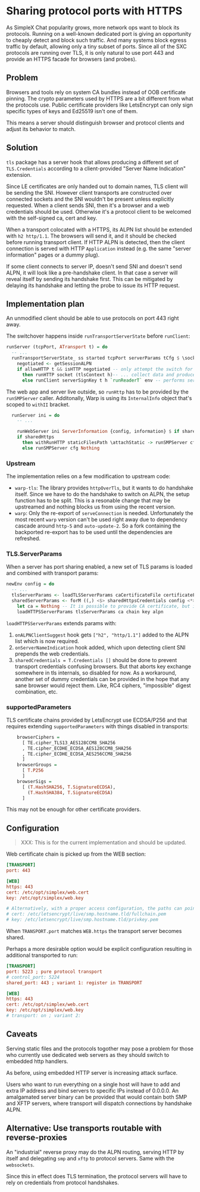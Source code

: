# Sharing protocol ports with HTTPS

As SimpleX Chat popularity grows, more network ops want to block its protocols.
Running on a well-known dedicated port is giving an opportunity to cheaply detect and block such traffic.
And many systems block egress traffic by default, allowing only a tiny subset of ports.
Since all of the SXC protocols are running over TLS, it is only natural to use port 443 and provide an HTTPS facade for browsers (and probes).

## Problem

Browsers and tools rely on system CA bundles instead of OOB certificate pinning.
The crypto parameters used by HTTPS are a bit different from what the protocols use.
Public certificate providers like LetsEncrypt can only sign specific types of keys and Ed25519 isn't one of them.

This means a server should distinguish browser and protocol clients and adjust its behavior to match.

## Solution

`tls` package has a server hook that allows producing a different set of `TLS.Credentials` according to a client-provided "Server Name Indication" extension.

Since LE certificates are only handed out to domain names, TLS client will be sending the SNI.
However client transports are constructed over connected sockets and the SNI wouldn't be present unless explicitly requested.
When a client sends SNI, then it's a browser and a web credentials should be used.
Otherwise it's a protocol client to be welcomed with the self-signed ca, cert and key.

When a transport colocated with a HTTPS, its ALPN list should be extended with `h2 http/1.1`.
The browsers will send it, and it should be checked before running transport client.
If HTTP ALPN is detected, then the client connection is served with HTTP `Application` instead (e.g. the same "server information" pages or a dummy plug).

If some client connects to server IP, doesn't send SNI and doesn't send ALPN, it will look like a pre-handshake client.
In that case a server will reveal itself by sending its handshake first.
This can be mitigated by delaying its handshake and letting the probe to issue its HTTP request.

## Implementation plan

An unmodified client should be able to use protocols on port 443 right away.

The switchover happens inside `runTransportServerState` before `runClient`:

```haskell
runServer (tcpPort, ATransport t) = do
  -- ...
  runTransportServerState_ ss started tcpPort serverParams tCfg $ \socket h -> do -- expose raw socket for warp-tls internals to attach
    negotiated <- getSessionALPN
    if allowHTTP t && isHTTP negotiated -- only attempt the switch for the TLS transport
      then runHTTP socket (tlsContext h)-- ... collect data and produce values needed to run WAI Application
      else runClient serverSignKey t h `runReaderT` env -- performs serverHandshake etc as usual
```

The web app and server live outside, so `runHttp` has to be provided by the `runSMPServer` caller.
Additonally, Warp is using its `InternalInfo` object that's scoped to `withII` bracket.

```haskell
  runServer ini = do
    -- ...

    runWebServer ini ServerInformation {config, information} $ if sharedHttps then Nothing else webHttpsParams -- suppress serving https
    if sharedHttps
      then withRunHTTP staticFilesPath \attachStatic -> runSMPServer cfg (Just attachStatic) -- provide wrapped application runner
      else runSMPServer cfg Nothing
```

### Upstream

The implementation relies on a few modification to upstream code:
- `warp-tls`: The library provides `httpOverTls`, but it wants to do handshake itself.
  Since we have to do the handshake to switch on ALPN, the setup function has to be split.
  This is a resonable change that may be upstreamed and nothing blocks us from using the recent version.
- `warp`: Only the re-export of `serveConnection` is needed.
  Unfortunately the most recent `warp` version can't be used right away due to dependency cascade around `http-5` and `auto-update-2`.
  So a fork containing the backported re-export has to be used until the dependencies are refreshed.


### TLS.ServerParams

When a server has port sharing enabled, a new set of TLS params is loaded and combined with transport params:

```haskell
newEnv config = do
  -- ...
  tlsServerParams <- loadTLSServerParams caCertificateFile certificateFile privateKeyFile (alpn transportConfig)
  sharedServerParams <- forM ((,) <$> sharedHttpsCredentials config <*> alpn transportConfig) $ \((chain, key), alpn) ->
    let ca = Nothing -- It is possible to provide CA certificate, but it is typical for web server to use combined certificate chains
    loadHTTPSServerParams tlsServerParams ca chain key alpn
```

`loadHTTPSServerParams` extends params with:
1. `onALPNClientSuggest` hook gets `["h2", "http/1.1"]` added to the ALPN list which is now required.
2. `onServerNameIndication` hook added, which upon detecting client SNI prepends the web credentials.
3. `sharedCredentials = T.Credentials []` should be done to prevent transport credentials confusing browsers.
    But that aborts key exchange somewhere in tls internals, so disabled for now.
    As a workaround, another set of dummy credentials can be provided in the hope that any sane browser would reject them.
    Like, RC4 ciphers, "impossible" digest combination, etc.

### supportedParameters

TLS certificate chains provided by LetsEncrypt use ECDSA/P256 and that requires extending `supportedParameters` with things disabled in transports:

```haskell
    browserCiphers =
      [ TE.cipher_TLS13_AES128CCM8_SHA256
      , TE.cipher_ECDHE_ECDSA_AES128CCM8_SHA256
      , TE.cipher_ECDHE_ECDSA_AES256CCM8_SHA256
      ]
    browserGroups =
      [ T.P256
      ]
    browserSigs =
      [ (T.HashSHA256, T.SignatureECDSA),
        (T.HashSHA384, T.SignatureECDSA)
      ]
```

This may not be enough for other certificate providers.

## Configuration

> XXX: This is for the current implementation and should be updated.

Web certificate chain is picked up from the WEB section:

```ini
[TRANSPORT]
port: 443

[WEB]
https: 443
cert: /etc/opt/simplex/web.cert
key: /etc/opt/simplex/web.key

# Alternatively, with a proper access configuration, the paths can point to the LE creds directly:
# cert: /etc/letsencrypt/live/smp.hostname.tld/fullchain.pem
# key: /etc/letsencrypt/live/smp.hostname.tld/privkey.pem
```

When `TRANSPORT.port` matches `WEB.https` the transport server becomes shared.

Perhaps a more desirable option would be explicit configuration resulting in additional transported to run:

```ini
[TRANSPORT]
port: 5223 ; pure protocol transport
# control_port: 5224
shared_port: 443 ; variant 1: register in TRANSPORT

[WEB]
https: 443
cert: /etc/opt/simplex/web.cert
key: /etc/opt/simplex/web.key
# transport: on ; variant 2:
```

## Caveats

Serving static files and the protocols togother may pose a problem for those who currently use dedicated web servers as they should switch to embedded http handlers.

As before, using embedded HTTP server is increasing attack surface.

Users who want to run everything on a single host will have to add and extra IP address and bind servers to specific IPs instead of 0.0.0.0.
An amalgamated server binary can be provided that would contain both SMP and XFTP servers, where transport will dispatch connections by handshake ALPN.

## Alternative: Use transports routable with reverse-proxies

An "industrial" reverse proxy may do the ALPN routing, serving HTTP by itself and delegating `smp` and `xftp` to protocol servers.
Same with the `websockets`.

Since this in effect does TLS termination, the protocol servers will have to rely on credentials from protocol handshakes.
